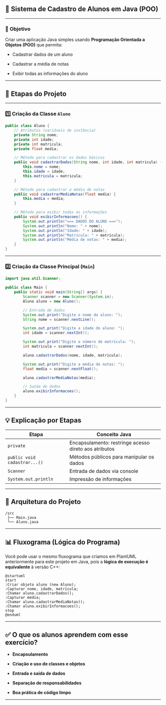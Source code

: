## 📘 Sistema de Cadastro de Alunos em Java (POO)

---

### 🧩 **Objetivo**

Criar uma aplicação Java simples usando **Programação Orientada a Objetos (POO)** que permita:

- Cadastrar dados de um aluno
    
- Cadastrar a média de notas
    
- Exibir todas as informações do aluno
    

---

## 🚀 Etapas do Projeto

---

### 1️⃣ **Criação da Classe `Aluno`**

```java
public class Aluno {
    // Atributos (variáveis de instância)
    private String nome;
    private int idade;
    private int matricula;
    private float media;

    // Método para cadastrar os dados básicos
    public void cadastrarDados(String nome, int idade, int matricula) {
        this.nome = nome;
        this.idade = idade;
        this.matricula = matricula;
    }

    // Método para cadastrar a média de notas
    public void cadastrarMediaNotas(float media) {
        this.media = media;
    }

    // Método para exibir todas as informações
    public void exibirInformacoes() {
        System.out.println("=== DADOS DO ALUNO ===");
        System.out.println("Nome: " + nome);
        System.out.println("Idade: " + idade);
        System.out.println("Matrícula: " + matricula);
        System.out.println("Média de notas: " + media);
    }
}
```

---

### 2️⃣ **Criação da Classe Principal (`Main`)**

```java
import java.util.Scanner;

public class Main {
    public static void main(String[] args) {
        Scanner scanner = new Scanner(System.in);
        Aluno aluno = new Aluno();

        // Entrada de dados
        System.out.print("Digite o nome do aluno: ");
        String nome = scanner.nextLine();

        System.out.print("Digite a idade do aluno: ");
        int idade = scanner.nextInt();

        System.out.print("Digite o número de matrícula: ");
        int matricula = scanner.nextInt();

        aluno.cadastrarDados(nome, idade, matricula);

        System.out.print("Digite a média de notas: ");
        float media = scanner.nextFloat();

        aluno.cadastrarMediaNotas(media);

        // Saída de dados
        aluno.exibirInformacoes();
    }
}
```

---

## 💡 Explicação por Etapas

|Etapa|Conceito Java|
|---|---|
|`private`|Encapsulamento: restringe acesso direto aos atributos|
|`public void cadastrar...()`|Métodos públicos para manipular os dados|
|`Scanner`|Entrada de dados via console|
|`System.out.println`|Impressão de informações|

---

## 📄 Arquitetura do Projeto

```
/src
 ├── Main.java
 └── Aluno.java
```

---

## 📊 Fluxograma (Lógica do Programa)

Você pode usar o mesmo fluxograma que criamos em PlantUML anteriormente para este projeto em Java, pois a **lógica de execução é equivalente** à versão C++:

```plantuml
@startuml
start
:Criar objeto aluno (new Aluno);
:Capturar nome, idade, matrícula;
:Chamar aluno.cadastrarDados();
:Capturar média;
:Chamar aluno.cadastrarMediaNotas();
:Chamar aluno.exibirInformacoes();
stop
@enduml
```

---

## ✅ O que os alunos aprendem com esse exercício?

- **Encapsulamento**
    
- **Criação e uso de classes e objetos**
    
- **Entrada e saída de dados**
    
- **Separação de responsabilidades**
    
- **Boa prática de código limpo**
    

---
